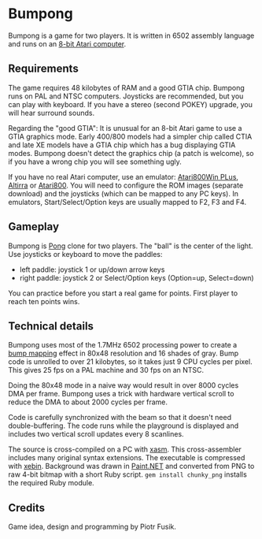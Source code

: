 Bumpong
=======

Bumpong is a game for two players.
It is written in 6502 assembly language and runs on
an [8-bit Atari computer](http://en.wikipedia.org/wiki/Atari_8-bit_family).

Requirements
------------

The game requires 48 kilobytes of RAM and a good GTIA chip.
Bumpong runs on PAL and NTSC computers.
Joysticks are recommended, but you can play with keyboard.
If you have a stereo (second POKEY) upgrade, you will hear surround sounds.

Regarding the "good GTIA":
It is unusual for an 8-bit Atari game to use a GTIA graphics mode.
Early 400/800 models had a simpler chip called CTIA
and late XE models have a GTIA chip which has a bug
displaying GTIA modes.
Bumpong doesn't detect the graphics chip (a patch is welcome),
so if you have a wrong chip you will see something ugly.

If you have no real Atari computer, use an emulator:
[Atari800Win PLus](http://www.atari.org.pl/PLus/index_us.htm),
[Altirra](http://www.virtualdub.org/altirra.html)
or [Atari800](http://atari800.sourceforge.net/).
You will need to configure the ROM images (separate download)
and the joysticks (which can be mapped to any PC keys).
In emulators, Start/Select/Option keys are usually mapped to F2, F3 and F4.

Gameplay
--------

Bumpong is [Pong](http://en.wikipedia.org/wiki/Pong) clone for two players.
The "ball" is the center of the light.
Use joysticks or keyboard to move the paddles:
* left paddle: joystick 1 or up/down arrow keys
* right paddle: joystick 2 or Select/Option keys (Option=up, Select=down)

You can practice before you start a real game for points.
First player to reach ten points wins.

Technical details
-----------------

Bumpong uses most of the 1.7MHz 6502 processing power to create a
[bump mapping](http://en.wikipedia.org/wiki/Bump_mapping) effect
in 80x48 resolution and 16 shades of gray.
Bump code is unrolled to over 21 kilobytes,
so it takes just 9 CPU cycles per pixel.
This gives 25 fps on a PAL machine and 30 fps on an NTSC.

Doing the 80x48 mode in a naive way would result in over 8000 cycles
DMA per frame. Bumpong uses a trick with hardware vertical scroll
to reduce the DMA to about 2000 cycles per frame.

Code is carefully synchronized with the beam so that it doesn't need
double-buffering. The code runs while the playground is displayed
and includes two vertical scroll updates every 8 scanlines.

The source is cross-compiled on a PC with [xasm](http://xasm.atari.org).
This cross-assembler includes many original syntax extensions.
The executable is compressed with [xebin](https://github.com/epi/xebin).
Background was drawn in [Paint.NET](http://www.getpaint.net/)
and converted from PNG to raw 4-bit bitmap with a short Ruby script.
`gem install chunky_png` installs the required Ruby module.

Credits
-------

Game idea, design and programming by Piotr Fusik.
